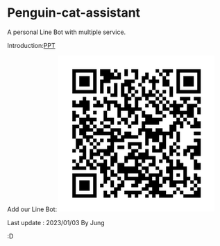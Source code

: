 # Penguin-cat-assistant
A personal Line Bot with multiple service. 

Introduction:[PPT](https://docs.google.com/presentation/d/1ox3w9oFhcbxOHeM2i33KwAgCBrVd9R2cNLmD7nSxDGE/edit?usp=sharing)

Add our Line Bot:
![image](https://github.com/Jung217/Penguin-cat-assistant/blob/main/pic/Line.png)

Last update : 2023/01/03 By Jung 

:D